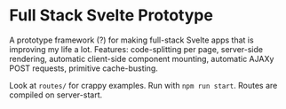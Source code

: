 # Full Stack Svelte Prototype

A prototype framework (?) for making full-stack Svelte apps that is improving my life a lot. Features: code-splitting per page, server-side rendering, automatic client-side component mounting, automatic AJAXy POST requests, primitive cache-busting.

Look at `routes/` for crappy examples. Run with `npm run start`. Routes are compiled on server-start.
